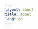 ```yaml
---
layout: about
title: about
lang: en
---
```

<!-- all content for this page is generated in the about.html template -->